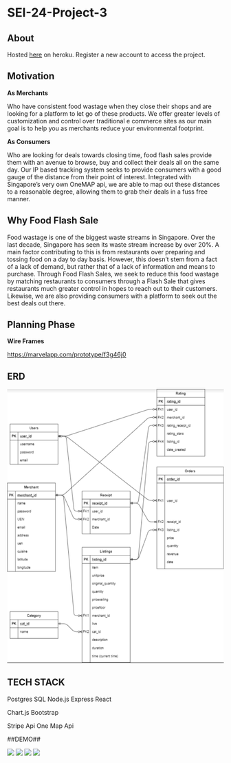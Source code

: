 # SEI-24-Project-3

## About ##

Hosted [here](https://flash-food-sale.herokuapp.com/) on heroku. Register a new account to access the project.

## Motivation ##

 **As Merchants**

Who have consistent food wastage when they close their shops and are looking for a platform to let go of these products. We offer greater levels of customization and control over traditional e commerce sites as our main goal is to help you as merchants reduce your environmental footprint.

**As Consumers**
 
Who are looking for deals towards closing time, food flash sales provide them with an avenue to browse, buy and collect their deals all on the same day. Our IP based tracking system seeks to provide consumers with a good gauge of the distance from their point of interest. Integrated with Singapore’s very own OneMAP api, we are able to map out these distances to a reasonable degree, allowing them to grab their deals in a fuss free manner.

## Why Food Flash Sale ##

Food wastage is one of the biggest waste streams in Singapore.  Over the last decade, Singapore has seen its waste stream increase by over 20%. A main factor contributing to this is from restaurants over preparing and tossing food on a day to day basis. However, this doesn’t stem from a fact of a lack of demand, but rather that of a lack of information and means to purchase. Through Food Flash Sales, we seek to reduce this food wastage by matching restaurants to consumers through a Flash Sale that gives restaurants much greater control in hopes to reach out to their customers. Likewise, we are also providing consumers with a platform to seek out the best deals out there.

## Planning Phase ##

**Wire Frames**

https://marvelapp.com/prototype/f3g46j0

## ERD ##

![image](FFS-wireframe/erd.png)

## TECH STACK ##
Postgres SQL
Node.js
Express
React

Chart.js
Bootstrap

Stripe Api
One Map Api


##DEMO##

![](gif1.gif)
![](gif2.gif)
![](gif3.gif)
![](gif5.gif)
